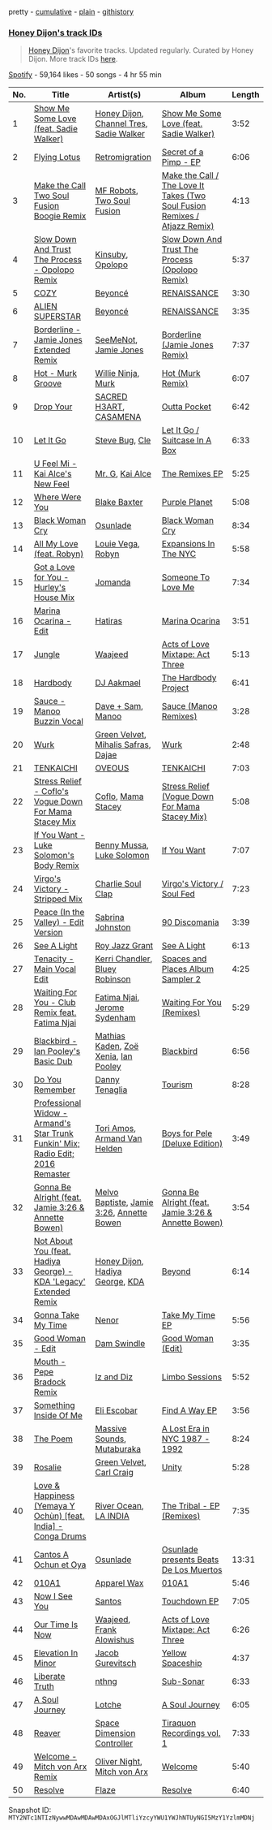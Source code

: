 pretty - [cumulative](/playlists/cumulative/37i9dQZF1DWTYPRTIhI2jZ.md) - [plain](/playlists/plain/37i9dQZF1DWTYPRTIhI2jZ) - [githistory](https://github.githistory.xyz/mackorone/spotify-playlist-archive/blob/main/playlists/plain/37i9dQZF1DWTYPRTIhI2jZ)

### [Honey Dijon's track IDs](https://open.spotify.com/playlist/37i9dQZF1DWTYPRTIhI2jZ)

> <a href="spotify:artist:0XfQBWgzisaS9ltDV9bXAS">Honey Dijon</a>'s favorite tracks\. Updated regularly\. Curated by Honey Dijon\. More track IDs <a href="spotify:genre:track\_id">here</a>.

[Spotify](https://open.spotify.com/user/spotify) - 59,164 likes - 50 songs - 4 hr 55 min

| No. | Title | Artist(s) | Album | Length |
|---|---|---|---|---|
| 1 | [Show Me Some Love \(feat\. Sadie Walker\)](https://open.spotify.com/track/4qUx0Q2kGLwjkweKThS3rj) | [Honey Dijon](https://open.spotify.com/artist/0XfQBWgzisaS9ltDV9bXAS), [Channel Tres](https://open.spotify.com/artist/4cUkGQyhLFqKHBtL58HYVp), [Sadie Walker](https://open.spotify.com/artist/0clxMTSb1Z3gtdx4A1SRwV) | [Show Me Some Love \(feat\. Sadie Walker\)](https://open.spotify.com/album/2eWGZxSgyBoixLT4t76AXI) | 3:52 |
| 2 | [Flying Lotus](https://open.spotify.com/track/0cqqhqdw63jNi3zojIFd18) | [Retromigration](https://open.spotify.com/artist/52A6LhXGESSKtx5TIa2Kar) | [Secret of a Pimp \- EP](https://open.spotify.com/album/3eRV31igOYuPmWE71yfJx7) | 6:06 |
| 3 | [Make the Call Two Soul Fusion Boogie Remix](https://open.spotify.com/track/7rN8kuWQIDwh8Wlk9ASmAY) | [MF Robots](https://open.spotify.com/artist/3gfBx0SvMGdMQ2ZsjPvIV4), [Two Soul Fusion](https://open.spotify.com/artist/2T0zwuNpohTRl07n0lLweb) | [Make the Call / The Love It Takes \(Two Soul Fusion Remixes / Atjazz Remix\)](https://open.spotify.com/album/0IJoM3l0YHTEM1W4bPh3Qd) | 4:13 |
| 4 | [Slow Down And Trust The Process \- Opolopo Remix](https://open.spotify.com/track/2wXQtJEU71CeZPV4BZUjKS) | [Kinsuby](https://open.spotify.com/artist/0Y9cni6xt2NiGBhINp9vJh), [Opolopo](https://open.spotify.com/artist/5WaobPZaAjGIIlabFX3I94) | [Slow Down And Trust The Process \(Opolopo Remix\)](https://open.spotify.com/album/4N5h0BRhy7zRsH6PUiC40n) | 5:37 |
| 5 | [COZY](https://open.spotify.com/track/42vGWSOjLteNhlySwoXrcK) | [Beyoncé](https://open.spotify.com/artist/6vWDO969PvNqNYHIOW5v0m) | [RENAISSANCE](https://open.spotify.com/album/3ctW8o8ABBCNWWkdIvEGgV) | 3:30 |
| 6 | [ALIEN SUPERSTAR](https://open.spotify.com/track/1Hohk6AufHZOrrhMXZppax) | [Beyoncé](https://open.spotify.com/artist/6vWDO969PvNqNYHIOW5v0m) | [RENAISSANCE](https://open.spotify.com/album/6FJxoadUE4JNVwWHghBwnb) | 3:35 |
| 7 | [Borderline \- Jamie Jones Extended Remix](https://open.spotify.com/track/2Las46WkGHm2lSuzqXVw3i) | [SeeMeNot](https://open.spotify.com/artist/5hSSY8s66i1eAYO9En7Nxp), [Jamie Jones](https://open.spotify.com/artist/4admDxmnri5Zco0xYrJ0ji) | [Borderline \(Jamie Jones Remix\)](https://open.spotify.com/album/5FayQLLrcOWtWWffJtdAOg) | 7:37 |
| 8 | [Hot \- Murk Groove](https://open.spotify.com/track/4TeTtKYArcrrD8f8wxAkAV) | [Willie Ninja](https://open.spotify.com/artist/3Ymg9QwAQEhRrcm881p43H), [Murk](https://open.spotify.com/artist/36Udm8QpAsCL5ZRAf9W09B) | [Hot \(Murk Remix\)](https://open.spotify.com/album/7w1ShXpwd4pwEF94aOY7Mx) | 6:07 |
| 9 | [Drop Your](https://open.spotify.com/track/5Or4SLkvDTDJKUCGAYUTZ2) | [SACRED H3ART](https://open.spotify.com/artist/1oTglgqfqqGvkRAze7cv1f), [CASAMENA](https://open.spotify.com/artist/6yXP36zDmzIUYMqC1GVEbU) | [Outta Pocket](https://open.spotify.com/album/2rmtydGqHwfUxpG1MtkWr4) | 6:42 |
| 10 | [Let It Go](https://open.spotify.com/track/51VvHv5b6IZQvZE4tZLDs5) | [Steve Bug](https://open.spotify.com/artist/4SoC2HfA0nGk3xCJ3hRG3J), [Cle](https://open.spotify.com/artist/0ZaCneGKjg7Wu3FiJ5W9sj) | [Let It Go / Suitcase In A Box](https://open.spotify.com/album/5yMinBjpwtBewRXEUngusC) | 6:33 |
| 11 | [U Feel Mi \- Kai Alce's New Feel](https://open.spotify.com/track/7kAWkF6EHSxR0lXmFJokYc) | [Mr\. G](https://open.spotify.com/artist/1xietQVw6iUIK01sfhmWSN), [Kai Alce](https://open.spotify.com/artist/7rltPaQHdstifwqWcQtSgh) | [The Remixes EP](https://open.spotify.com/album/6HNu1M0z0dSVFTyA9WPGxQ) | 5:25 |
| 12 | [Where Were You](https://open.spotify.com/track/6jm98tVTld0ynxrVeJApdP) | [Blake Baxter](https://open.spotify.com/artist/3ZKUeqiV2UX5sKhOipqw1h) | [Purple Planet](https://open.spotify.com/album/6qv6hIPggiItYOVNSMcs7c) | 5:08 |
| 13 | [Black Woman Cry](https://open.spotify.com/track/0acPDgZsfcGIbcaUurSjDm) | [Osunlade](https://open.spotify.com/artist/4mHngi71hWNKTRuyl3W9FY) | [Black Woman Cry](https://open.spotify.com/album/3d1STWJWKgRJNMOQ178XrV) | 8:34 |
| 14 | [All My Love \(feat\. Robyn\)](https://open.spotify.com/track/6EZAn1Xsd6x15qvEcGI1oE) | [Louie Vega](https://open.spotify.com/artist/5dncbrnveDMX9DgxcedeUg), [Robyn](https://open.spotify.com/artist/6UE7nl9mha6s8z0wFQFIZ2) | [Expansions In The NYC](https://open.spotify.com/album/1Y0PpDiBUW7cUkynsYAzZq) | 5:58 |
| 15 | [Got a Love for You \- Hurley's House Mix](https://open.spotify.com/track/6p8i9A3hkXzgk5DMcJyEWg) | [Jomanda](https://open.spotify.com/artist/09xC3MewWz48F1OpYckXTZ) | [Someone To Love Me](https://open.spotify.com/album/6GAuT526r9aGcGyk5AA38T) | 7:34 |
| 16 | [Marina Ocarina \- Edit](https://open.spotify.com/track/3lwFbmouvhQgCW81n4WtGW) | [Hatiras](https://open.spotify.com/artist/7DQ8fX4Fbi43HaesfrVYpO) | [Marina Ocarina](https://open.spotify.com/album/0uBLSbcp791kfMLWYWzk93) | 3:51 |
| 17 | [Jungle](https://open.spotify.com/track/1uICRkHuDOhCi3J9gVJqMT) | [Waajeed](https://open.spotify.com/artist/4dXRZcf1AdzvwZ9AiRIsmT) | [Acts of Love Mixtape: Act Three](https://open.spotify.com/album/0OqijRECTTuYyHnpz59QoX) | 5:13 |
| 18 | [Hardbody](https://open.spotify.com/track/0vAJxWHc0Hu9hK2aZZ69Ya) | [DJ Aakmael](https://open.spotify.com/artist/4i2Ey9xknZmz8QQXtLzAN7) | [The Hardbody Project](https://open.spotify.com/album/4Fb5WmNu3anVUlmfBMPZeO) | 6:41 |
| 19 | [Sauce \- Manoo Buzzin Vocal](https://open.spotify.com/track/6Ye8UVCEGyZm2tvNkGE2tx) | [Dave + Sam](https://open.spotify.com/artist/5C7HgyosSspofglYFe2UZf), [Manoo](https://open.spotify.com/artist/0SWJzERYiO2LLxoUqMXDsz) | [Sauce \(Manoo Remixes\)](https://open.spotify.com/album/2NcBxxI4KSaaBZ4rifx1hT) | 3:28 |
| 20 | [Wurk](https://open.spotify.com/track/4Ynibk8PO978n4voJ1Uzby) | [Green Velvet](https://open.spotify.com/artist/3ABaec4jjl95VqmG1iD4k2), [Mihalis Safras](https://open.spotify.com/artist/3m5g6NUg2akZ9Vv9D8GYBf), [Dajae](https://open.spotify.com/artist/79Gg0tmzETfnVrOUjgXPeE) | [Wurk](https://open.spotify.com/album/2k0pwGmrqosMNaoDo01yp8) | 2:48 |
| 21 | [TENKAICHI](https://open.spotify.com/track/3RFwXX2ZU9QD8fivT6lIDE) | [OVEOUS](https://open.spotify.com/artist/5AnuYnFCVs0mK7rbcvIiBc) | [TENKAICHI](https://open.spotify.com/album/0ElhtbADLKbtcu7kdsKaPG) | 7:03 |
| 22 | [Stress Relief \- Coflo's Vogue Down For Mama Stacey Mix](https://open.spotify.com/track/4ghKL3Mgor4ldaWk40S72w) | [Coflo](https://open.spotify.com/artist/5cyFgv39M8BX9gjW2czyMk), [Mama Stacey](https://open.spotify.com/artist/1oA4eijEqVNtcZLxEb7s69) | [Stress Relief \(Vogue Down For Mama Stacey Mix\)](https://open.spotify.com/album/5SUA14eHocT0yo6MUpRgDu) | 5:08 |
| 23 | [If You Want \- Luke Solomon's Body Remix](https://open.spotify.com/track/1qNYngZFM0UUpV9JQ5pBzB) | [Benny Mussa](https://open.spotify.com/artist/3JNbl0jPjCNLrZrCbqku6f), [Luke Solomon](https://open.spotify.com/artist/25CzLz5CINIKfN2r2bcl11) | [If You Want](https://open.spotify.com/album/2gZBMvckhxUHlldvRhjAnX) | 7:07 |
| 24 | [Virgo's Victory \- Stripped Mix](https://open.spotify.com/track/790sFZH3iYe3D4x1u8QPlf) | [Charlie Soul Clap](https://open.spotify.com/artist/4R1FbGcLzUd1poeNQXIb8o) | [Virgo's Victory / Soul Fed](https://open.spotify.com/album/78HMlEQW4ELyT1rjR11VBN) | 7:23 |
| 25 | [Peace \(In the Valley\) \- Edit Version](https://open.spotify.com/track/3r16sPVtLDSNt25CEhIRdX) | [Sabrina Johnston](https://open.spotify.com/artist/02JfoUargkADbNg0uXdAR8) | [90 Discomania](https://open.spotify.com/album/0lEHEHDsJLM2s0ZRre0d3m) | 3:39 |
| 26 | [See A Light](https://open.spotify.com/track/5XjyfCIJpSmWVCJpyFAcAk) | [Roy Jazz Grant](https://open.spotify.com/artist/0EVNPTDQGP4ocTzr6ZlhGj) | [See A Light](https://open.spotify.com/album/2yARmHfRk3WkCuDSvwXSqN) | 6:13 |
| 27 | [Tenacity \- Main Vocal Edit](https://open.spotify.com/track/1BfsPI6rZJX2OEbvV2lvpN) | [Kerri Chandler](https://open.spotify.com/artist/7nqpEU6DCHkNtK1bYsyS3W), [Bluey Robinson](https://open.spotify.com/artist/4JgCtSrKUJB4UT9MUoPSo6) | [Spaces and Places Album Sampler 2](https://open.spotify.com/album/0gBxMDsIAHDZjJpZDV7glr) | 4:25 |
| 28 | [Waiting For You \- Club Remix feat\. Fatima Njai](https://open.spotify.com/track/0mV20czUAC7eEQ6yEYkH4Q) | [Fatima Njai](https://open.spotify.com/artist/2ZsFEqTaZHuETRbQfgBsQS), [Jerome Sydenham](https://open.spotify.com/artist/4e7xQaHgOjyFZtSic0Nk9B) | [Waiting For You \(Remixes\)](https://open.spotify.com/album/3RVjd4OVRjrMCHCPRUHYgF) | 5:29 |
| 29 | [Blackbird \- Ian Pooley's Basic Dub](https://open.spotify.com/track/1K1cfKIXH7QU96AlWz8Gqr) | [Mathias Kaden](https://open.spotify.com/artist/7gURutUeEed1hWmMVq8E0S), [Zoë Xenia](https://open.spotify.com/artist/5HrUbYq85HT5B1dtYrh3fg), [Ian Pooley](https://open.spotify.com/artist/1m4GViPjIy4T8Pd0Iz6hRS) | [Blackbird](https://open.spotify.com/album/6QRoboEziqck9Zdkxl8qJ3) | 6:56 |
| 30 | [Do You Remember](https://open.spotify.com/track/49Pu4A1CXBaOZUoSxL6Cf1) | [Danny Tenaglia](https://open.spotify.com/artist/2tG935baRE4mH8B3saiwbm) | [Tourism](https://open.spotify.com/album/1KSuviqPb3xFjO2dGnvgYh) | 8:28 |
| 31 | [Professional Widow \- Armand's Star Trunk Funkin' Mix; Radio Edit; 2016 Remaster](https://open.spotify.com/track/0MT7RXj7XwkyvA0e05fgo6) | [Tori Amos](https://open.spotify.com/artist/1KsASRNugxU85T0u6zSg32), [Armand Van Helden](https://open.spotify.com/artist/3cQA9WH8liZfeja1DxcDYE) | [Boys for Pele \(Deluxe Edition\)](https://open.spotify.com/album/7vuSTl6tuWg0CQdmfphkFQ) | 3:49 |
| 32 | [Gonna Be Alright \(feat\. Jamie 3:26 & Annette Bowen\)](https://open.spotify.com/track/0rrME3TAcXsJAcf0bMrykt) | [Melvo Baptiste](https://open.spotify.com/artist/1QpOH83Mq6hEUPnLudxPw6), [Jamie 3:26](https://open.spotify.com/artist/2i3sHUKH86iD6khkNR1Fxi), [Annette Bowen](https://open.spotify.com/artist/2aUKSEUEhrKaW6vkQnrXq6) | [Gonna Be Alright \(feat\. Jamie 3:26 & Annette Bowen\)](https://open.spotify.com/album/6x5nDg4SQtBZuGUt7Gv97I) | 3:54 |
| 33 | [Not About You \(feat\. Hadiya George\) \- KDA 'Legacy' Extended Remix](https://open.spotify.com/track/3E3i9HPozXn5JS0yw6AJJR) | [Honey Dijon](https://open.spotify.com/artist/0XfQBWgzisaS9ltDV9bXAS), [Hadiya George](https://open.spotify.com/artist/1KbGFGECxJ5p23kuYlJ6l9), [KDA](https://open.spotify.com/artist/3EK3opK9Hp93HJjBPupzfg) | [Beyond](https://open.spotify.com/album/18JBpOIceZJGCryQXiv98d) | 6:14 |
| 34 | [Gonna Take My Time](https://open.spotify.com/track/79Fpv3pwLG6fM6N53ncl3m) | [Nenor](https://open.spotify.com/artist/1HMwAssufObyNKkyHyCB3V) | [Take My Time EP](https://open.spotify.com/album/0LYuKO41Ow3YNdHAadX8W1) | 5:56 |
| 35 | [Good Woman \- Edit](https://open.spotify.com/track/69gBITZ6WnJFUIe1b2EMeg) | [Dam Swindle](https://open.spotify.com/artist/6hJtgCB3L5cnJSND7sp6GU) | [Good Woman \(Edit\)](https://open.spotify.com/album/6d9RyDwoZCI52HG5sQVUbz) | 3:35 |
| 36 | [Mouth \- Pepe Bradock Remix](https://open.spotify.com/track/1L7588Rq7oVuIEbxrBAuoP) | [Iz and Diz](https://open.spotify.com/artist/1HjRxRdkdY1g7EMtCJDxNE) | [Limbo Sessions](https://open.spotify.com/album/0aKLpqvIXJMXbpVGIFLhpZ) | 5:52 |
| 37 | [Something Inside Of Me](https://open.spotify.com/track/14lKSQ5oFOhljfZwlcK123) | [Eli Escobar](https://open.spotify.com/artist/3J8gnwzixjNXj5gM6a7h93) | [Find A Way EP](https://open.spotify.com/album/2BeeUQIbE1H2OgkfInYxNX) | 3:56 |
| 38 | [The Poem](https://open.spotify.com/track/5Z5EEo1RFb3lLkCMxz7vW9) | [Massive Sounds](https://open.spotify.com/artist/68TdHCXHDsvJGVFRTMPDAH), [Mutaburaka](https://open.spotify.com/artist/2abONxG1gZEYMhsweq9Ts9) | [A Lost Era in NYC 1987 \- 1992](https://open.spotify.com/album/0yyM3vkmFtkOkLKzz44qnC) | 8:24 |
| 39 | [Rosalie](https://open.spotify.com/track/0POKb9bRtYVqGBsN0LkitJ) | [Green Velvet](https://open.spotify.com/artist/3ABaec4jjl95VqmG1iD4k2), [Carl Craig](https://open.spotify.com/artist/17dbJyUCrxh4I7iyUrjaHU) | [Unity](https://open.spotify.com/album/2tnp4E6kHfsp6IPajpOH2b) | 5:28 |
| 40 | [Love & Happiness \(Yemaya Y Ochùn\) \[feat\. India\] \- Conga Drums](https://open.spotify.com/track/7qXmRFFi7159jJus33SGaC) | [River Ocean](https://open.spotify.com/artist/07cAb715kzeqA6rVa0hh58), [LA INDIA](https://open.spotify.com/artist/3NIZFmehJM8YiGpCdihlck) | [The Tribal \- EP \(Remixes\)](https://open.spotify.com/album/0zJyxO4jsvtADO6fyt4wdo) | 7:35 |
| 41 | [Cantos A Ochun et Oya](https://open.spotify.com/track/1IQr1rYJhYOlPFEPNScRil) | [Osunlade](https://open.spotify.com/artist/4mHngi71hWNKTRuyl3W9FY) | [Osunlade presents Beats De Los Muertos](https://open.spotify.com/album/5uZLuYaXfbhFibuNd8qVkP) | 13:31 |
| 42 | [010A1](https://open.spotify.com/track/5iaEvAQRKNE2AFB9i767bs) | [Apparel Wax](https://open.spotify.com/artist/2nlNttZvT9FlaPBIP1H4Io) | [010A1](https://open.spotify.com/album/7a1mNBO9s2XfdvWegs9yep) | 5:46 |
| 43 | [Now I See You](https://open.spotify.com/track/3nD7CtX1rmlTN1GOmV67a8) | [Santos](https://open.spotify.com/artist/015cuNHD8iLVsprLD4ZA4H) | [Touchdown EP](https://open.spotify.com/album/61kWgtat8hdZe1zwgW5cy5) | 7:05 |
| 44 | [Our Time Is Now](https://open.spotify.com/track/2EECRc7ChquXKilHETQ4Ju) | [Waajeed](https://open.spotify.com/artist/4dXRZcf1AdzvwZ9AiRIsmT), [Frank Alowishus](https://open.spotify.com/artist/6iyaBvd1BwRY6AiVgPQqUA) | [Acts of Love Mixtape: Act Three](https://open.spotify.com/album/0OqijRECTTuYyHnpz59QoX) | 6:26 |
| 45 | [Elevation In Minor](https://open.spotify.com/track/0L6go4Vi5NQhRc2yI90a4g) | [Jacob Gurevitsch](https://open.spotify.com/artist/1h9GstBf9XSQT3jzZqt3vH) | [Yellow Spaceship](https://open.spotify.com/album/7ns2EPUcMeEMixGdIvVYfd) | 4:37 |
| 46 | [Liberate Truth](https://open.spotify.com/track/0XBZgKHIlgjcOxnanLolLP) | [nthng](https://open.spotify.com/artist/1V0EQCS8125xaDrR4ZURGO) | [Sub\-Sonar](https://open.spotify.com/album/0EAsTWSaLEaSgSMbyiucvG) | 6:33 |
| 47 | [A Soul Journey](https://open.spotify.com/track/6pKMLO5tl93qJMD7jpJzCL) | [Lotche](https://open.spotify.com/artist/05f8ZYQfTu9K5bu3WFBa6P) | [A Soul Journey](https://open.spotify.com/album/0EveCaieTJ8BYeXdiFu1pn) | 6:05 |
| 48 | [Reaver](https://open.spotify.com/track/16KTewDTxmIh0OUipSCsBd) | [Space Dimension Controller](https://open.spotify.com/artist/7rZjYMRC5pTV089WKn1Y4s) | [Tiraquon Recordings vol\. 1](https://open.spotify.com/album/0OSlwQYcT6SMtDK9qT9Opm) | 7:33 |
| 49 | [Welcome \- Mitch von Arx Remix](https://open.spotify.com/track/4QZC3wjOXO6eXyKlxQkIOM) | [Oliver Night](https://open.spotify.com/artist/6n2LDOKxdPlYU0Awxu53Z9), [Mitch von Arx](https://open.spotify.com/artist/4UYjZjJj93EW2uJYYxx6Z4) | [Welcome](https://open.spotify.com/album/0MPvMSKD7OAZHc6c4zD0c8) | 5:40 |
| 50 | [Resolve](https://open.spotify.com/track/2EQfe0nOQ2BMDAVvQXMHtK) | [Flaze](https://open.spotify.com/artist/4Y6DbKOXDOKgi2vn54wgIK) | [Resolve](https://open.spotify.com/album/3lywWlPqWGwfGAYeg8jGWc) | 6:40 |

Snapshot ID: `MTY2NTc1NTIzNywwMDAwMDAwMDAxOGJlMTliYzcyYWU1YWJhNTUyNGI5MzY1YzlmMDNj`
